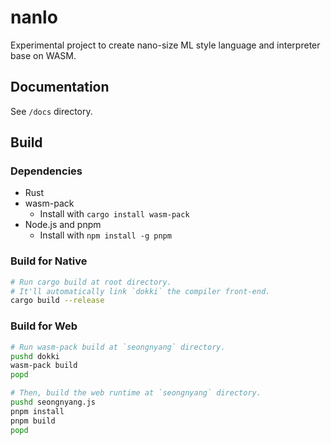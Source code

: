# nanlo

Experimental project to create nano-size ML style language and interpreter base on WASM.

## Documentation

See `/docs` directory.

## Build

### Dependencies

- Rust
- wasm-pack
  - Install with `cargo install wasm-pack`
- Node.js and pnpm
  - Install with `npm install -g pnpm`

### Build for Native

```sh
# Run cargo build at root directory.
# It'll automatically link `dokki` the compiler front-end.
cargo build --release
```

### Build for Web

```sh
# Run wasm-pack build at `seongnyang` directory.
pushd dokki
wasm-pack build
popd

# Then, build the web runtime at `seongnyang` directory.
pushd seongnyang.js
pnpm install
pnpm build
popd
```

